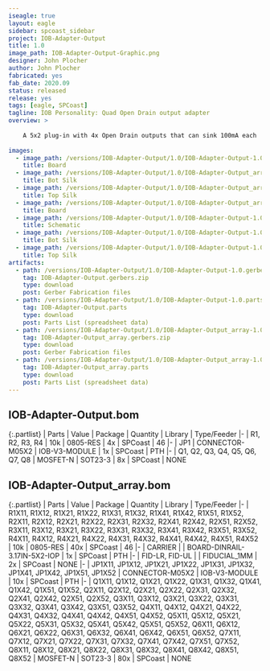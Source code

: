 ```yaml
---
iseagle: true
layout: eagle
sidebar: spcoast_sidebar
project: IOB-Adapter-Output
title: 1.0
image_path: IOB-Adapter-Output-Graphic.png
designer: John Plocher
author: John Plocher
fabricated: yes
fab_date: 2020.09
status: released
release: yes
tags: [eagle, SPCoast]
tagline: IOB Personality: Quad Open Drain output adapter
overview: >
    
    A 5x2 plug-in with 4x Open Drain outputs that can sink 100mA each
    
images:
  - image_path: /versions/IOB-Adapter-Output/1.0/IOB-Adapter-Output-1.0.brd.png
    title: Board
  - image_path: /versions/IOB-Adapter-Output/1.0/IOB-Adapter-Output_array-1.0.bot.brd.png
    title: Bot Silk
  - image_path: /versions/IOB-Adapter-Output/1.0/IOB-Adapter-Output_array-1.0.top.brd.png
    title: Top Silk
  - image_path: /versions/IOB-Adapter-Output/1.0/IOB-Adapter-Output_array-1.0.brd.png
    title: Board
  - image_path: /versions/IOB-Adapter-Output/1.0/IOB-Adapter-Output-1.0.sch.png
    title: Schematic
  - image_path: /versions/IOB-Adapter-Output/1.0/IOB-Adapter-Output-1.0.bot.brd.png
    title: Bot Silk
  - image_path: /versions/IOB-Adapter-Output/1.0/IOB-Adapter-Output-1.0.top.brd.png
    title: Top Silk
artifacts:
  - path: /versions/IOB-Adapter-Output/1.0/IOB-Adapter-Output-1.0.gerbers.zip
    tag: IOB-Adapter-Output.gerbers.zip
    type: download
    post: Gerber Fabrication files
  - path: /versions/IOB-Adapter-Output/1.0/IOB-Adapter-Output-1.0.parts.csv
    tag: IOB-Adapter-Output.parts
    type: download
    post: Parts List (spreadsheet data)
  - path: /versions/IOB-Adapter-Output/1.0/IOB-Adapter-Output_array-1.0.gerbers.zip
    tag: IOB-Adapter-Output_array.gerbers.zip
    type: download
    post: Gerber Fabrication files
  - path: /versions/IOB-Adapter-Output/1.0/IOB-Adapter-Output_array-1.0.parts.csv
    tag: IOB-Adapter-Output_array.parts
    type: download
    post: Parts List (spreadsheet data)
---
```


## IOB-Adapter-Output.bom

{:.partlist}
| Parts | Value | Package | Quantity | Library | Type/Feeder
|-
| R1, R2, R3, R4 | 10k | 0805-RES | 4x | SPCoast | 46
|-
| JP1 | CONNECTOR-M05X2 | IOB-V3-MODULE | 1x | SPCoast | PTH
|-
| Q1, Q2, Q3, Q4, Q5, Q6, Q7, Q8 | MOSFET-N | SOT23-3 | 8x | SPCoast | NONE

## IOB-Adapter-Output_array.bom

{:.partlist}
| Parts | Value | Package | Quantity | Library | Type/Feeder
|-
| R1X11, R1X12, R1X21, R1X22, R1X31, R1X32, R1X41, R1X42, R1X51, R1X52, R2X11, R2X12, R2X21, R2X22, R2X31, R2X32, R2X41, R2X42, R2X51, R2X52, R3X11, R3X12, R3X21, R3X22, R3X31, R3X32, R3X41, R3X42, R3X51, R3X52, R4X11, R4X12, R4X21, R4X22, R4X31, R4X32, R4X41, R4X42, R4X51, R4X52 | 10k | 0805-RES | 40x | SPCoast | 46
|-
| CARRIER |  | BOARD-DINRAIL-3.17IN-5X2-IOP | 1x | SPCoast | PTH
|-
| FID-LR, FID-UL |  | FIDUCIAL_1MM | 2x | SPCoast | NONE
|-
| JP1X11, JP1X12, JP1X21, JP1X22, JP1X31, JP1X32, JP1X41, JP1X42, JP1X51, JP1X52 | CONNECTOR-M05X2 | IOB-V3-MODULE | 10x | SPCoast | PTH
|-
| Q1X11, Q1X12, Q1X21, Q1X22, Q1X31, Q1X32, Q1X41, Q1X42, Q1X51, Q1X52, Q2X11, Q2X12, Q2X21, Q2X22, Q2X31, Q2X32, Q2X41, Q2X42, Q2X51, Q2X52, Q3X11, Q3X12, Q3X21, Q3X22, Q3X31, Q3X32, Q3X41, Q3X42, Q3X51, Q3X52, Q4X11, Q4X12, Q4X21, Q4X22, Q4X31, Q4X32, Q4X41, Q4X42, Q4X51, Q4X52, Q5X11, Q5X12, Q5X21, Q5X22, Q5X31, Q5X32, Q5X41, Q5X42, Q5X51, Q5X52, Q6X11, Q6X12, Q6X21, Q6X22, Q6X31, Q6X32, Q6X41, Q6X42, Q6X51, Q6X52, Q7X11, Q7X12, Q7X21, Q7X22, Q7X31, Q7X32, Q7X41, Q7X42, Q7X51, Q7X52, Q8X11, Q8X12, Q8X21, Q8X22, Q8X31, Q8X32, Q8X41, Q8X42, Q8X51, Q8X52 | MOSFET-N | SOT23-3 | 80x | SPCoast | NONE
